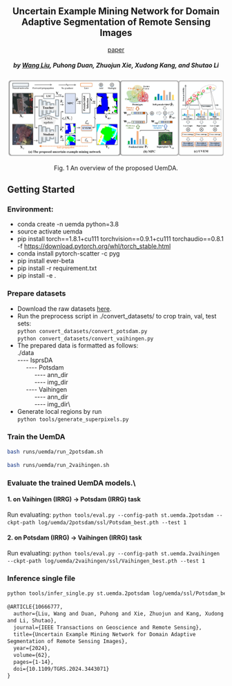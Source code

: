 <h2 align="center">Uncertain Example Mining Network for Domain Adaptive Segmentation of Remote Sensing Images</h2>
<center><a href="https://ieeexplore.ieee.org/document/10666777">paper</a></center>

<!-- [paper](https://ieeexplore.ieee.org/abstract/document/10666777) -->
<h5 align="center">by <a href="https://scholar.google.com/citations?user=LXlWdyQAAAAJ&hl=zh-CN">Wang Liu</a>, 
Puhong Duan, Zhuojun Xie, Xudong Kang, and Shutao Li</h5>
<div align=center><img src="asserts/overview1.png" width = 1080></div>
<p align="center">Fig. 1 An overview of the proposed UemDA.</p>


## Getting Started

### Environment:
- conda create -n uemda python=3.8
- source activate uemda
- pip install torch==1.8.1+cu111 torchvision==0.9.1+cu111 torchaudio==0.8.1 -f https://download.pytorch.org/whl/torch_stable.html
- conda install pytorch-scatter -c pyg
- pip install ever-beta
- pip install -r requirement.txt
- pip install -e .

### Prepare datasets

- Download the raw datasets <a href="https://www.isprs.org/education/benchmarks/UrbanSemLab/2d-sem-label-potsdam.aspx">here</a>.
- Run the preprocess script in ./convert_datasets/ to crop train, val, test sets:\
`python convert_datasets/convert_potsdam.py`\
`python convert_datasets/convert_vaihingen.py`
- The prepared data is formatted as follows: \
./data\
----&nbsp;IsprsDA\
&nbsp;&nbsp;&nbsp;&nbsp;&nbsp;----&nbsp;Potsdam\
&nbsp;&nbsp;&nbsp;&nbsp;&nbsp;&nbsp;&nbsp;&nbsp;&nbsp;&nbsp;----&nbsp;ann_dir\
&nbsp;&nbsp;&nbsp;&nbsp;&nbsp;&nbsp;&nbsp;&nbsp;&nbsp;&nbsp;----&nbsp;img_dir\
&nbsp;&nbsp;&nbsp;&nbsp;&nbsp;----&nbsp;Vaihingen\
&nbsp;&nbsp;&nbsp;&nbsp;&nbsp;&nbsp;&nbsp;&nbsp;&nbsp;&nbsp;----&nbsp;ann_dir\
&nbsp;&nbsp;&nbsp;&nbsp;&nbsp;&nbsp;&nbsp;&nbsp;&nbsp;&nbsp;----&nbsp;img_dir\
- Generate local regions by run \
`python tools/generate_superpixels.py`

### Train the UemDA
```bash 
bash runs/uemda/run_2potsdam.sh
```
```bash 
bash runs/uemda/run_2vaihingen.sh
```

### Evaluate the trained UemDA models.\
#### 1. on Vaihingen (IRRG) -> Potsdam (IRRG) task
Run evaluating: `python tools/eval.py --config-path st.uemda.2potsdam --ckpt-path log/uemda/2potsdam/ssl/Potsdam_best.pth --test 1`
#### 2. on Potsdam (IRRG) -> Vaihingen (IRRG) task
Run evaluating: `python tools/eval.py --config-path st.uemda.2vaihingen --ckpt-path log/uemda/2vaihingen/ssl/Vaihingen_best.pth --test 1`


### Inference single file
```bash 
python tools/infer_single.py st.uemda.2potsdam log/uemda/ssl/Potsdam_best.pth [image-path] --save-dir [save-dir-path]
```

```commandline
@ARTICLE{10666777,
  author={Liu, Wang and Duan, Puhong and Xie, Zhuojun and Kang, Xudong and Li, Shutao},
  journal={IEEE Transactions on Geoscience and Remote Sensing}, 
  title={Uncertain Example Mining Network for Domain Adaptive Segmentation of Remote Sensing Images}, 
  year={2024},
  volume={62},
  pages={1-14},
  doi={10.1109/TGRS.2024.3443071}
}
```




